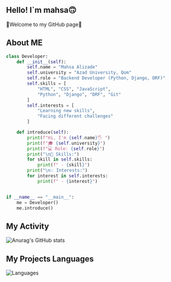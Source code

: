 ## Hello! I`m mahsa🙃
🎊Welcome to my GitHub page🎊

## About ME
```python
class Developer:
    def __init__(self):
        self.name = "Mahsa Alizade"
        self.university = "Azad University, Qom"
        self.role = "Backend Developer (Python, Django, DRF)"
        self.skills = [
            "HTML", "CSS", "JavaScript",
            "Python", "Django", "DRF", "Git"
        ]
        self.interests = [
            "Learning new skills",
            "Facing different challenges"
        ]

    def introduce(self):
        print(f"Hi, I'm {self.name}🖐 ")
        print(f"🎓 {self.university}")
        print(f"💻 Role: {self.role}")
        print("\n🚀 Skills:")
        for skill in self.skills:
            print(f" - {skill}")
        print("\n💡 Interests:")
        for interest in self.interests:
            print(f" - {interest}")


if __name__ == "__main__":
    me = Developer()
    me.introduce()
```
## My Activity
![Anurag's GitHub stats](https://github-readme-stats.vercel.app/api?username=mahsa82&show_icons=true&theme=synthwave)<br/>
## My Projects Languages
![Languages](https://github-readme-stats.vercel.app/api/top-langs/?username=mahsa82&theme=synthwave&layout=pie)
